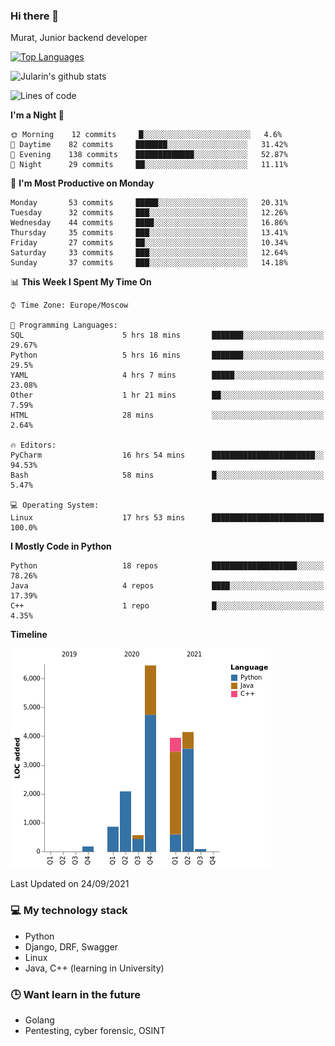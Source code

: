 ### Hi there 👋

Murat, Junior backend developer

[![Top Languages](https://github-readme-stats.vercel.app/api/top-langs/?username=Jularin&layout=compact)]()

![Jularin's github stats](https://github-readme-stats.vercel.app/api?username=Jularin&show_icons=true&include_all_commits=true&count_private=true)

<!--START_SECTION:waka-->
![Lines of code](https://img.shields.io/badge/From%20Hello%20World%20I%27ve%20Written-18304%20lines%20of%20code-blue)

**I'm a Night 🦉** 

```text
🌞 Morning    12 commits     █░░░░░░░░░░░░░░░░░░░░░░░░   4.6% 
🌆 Daytime    82 commits     ███████░░░░░░░░░░░░░░░░░░   31.42% 
🌃 Evening    138 commits    █████████████░░░░░░░░░░░░   52.87% 
🌙 Night      29 commits     ██░░░░░░░░░░░░░░░░░░░░░░░   11.11%

```
📅 **I'm Most Productive on Monday** 

```text
Monday       53 commits     █████░░░░░░░░░░░░░░░░░░░░   20.31% 
Tuesday      32 commits     ███░░░░░░░░░░░░░░░░░░░░░░   12.26% 
Wednesday    44 commits     ████░░░░░░░░░░░░░░░░░░░░░   16.86% 
Thursday     35 commits     ███░░░░░░░░░░░░░░░░░░░░░░   13.41% 
Friday       27 commits     ██░░░░░░░░░░░░░░░░░░░░░░░   10.34% 
Saturday     33 commits     ███░░░░░░░░░░░░░░░░░░░░░░   12.64% 
Sunday       37 commits     ███░░░░░░░░░░░░░░░░░░░░░░   14.18%

```


📊 **This Week I Spent My Time On** 

```text
⌚︎ Time Zone: Europe/Moscow

💬 Programming Languages: 
SQL                      5 hrs 18 mins       ███████░░░░░░░░░░░░░░░░░░   29.67% 
Python                   5 hrs 16 mins       ███████░░░░░░░░░░░░░░░░░░   29.5% 
YAML                     4 hrs 7 mins        █████░░░░░░░░░░░░░░░░░░░░   23.08% 
Other                    1 hr 21 mins        ██░░░░░░░░░░░░░░░░░░░░░░░   7.59% 
HTML                     28 mins             ░░░░░░░░░░░░░░░░░░░░░░░░░   2.64%

🔥 Editors: 
PyCharm                  16 hrs 54 mins      ███████████████████████░░   94.53% 
Bash                     58 mins             █░░░░░░░░░░░░░░░░░░░░░░░░   5.47%

💻 Operating System: 
Linux                    17 hrs 53 mins      █████████████████████████   100.0%

```

**I Mostly Code in Python** 

```text
Python                   18 repos            ███████████████████░░░░░░   78.26% 
Java                     4 repos             ████░░░░░░░░░░░░░░░░░░░░░   17.39% 
C++                      1 repo              █░░░░░░░░░░░░░░░░░░░░░░░░   4.35%

```


**Timeline**

![Chart not found](https://raw.githubusercontent.com/Jularin/Jularin/main/charts/bar_graph.png) 


 Last Updated on 24/09/2021
<!--END_SECTION:waka-->

### 💻 My technology stack
 - Python
 - Django, DRF, Swagger
 - Linux 
 - Java, C++ (learning in University)

### 🕒 Want learn in the future
 - Golang
 - Pentesting, cyber forensic, OSINT
